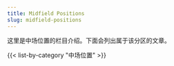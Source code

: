 ```yaml
---
title: Midfield Positions
slug: midfield-positions
---
```


这里是中场位置的栏目介绍。下面会列出属于该分区的文章。

{{< list-by-category "中场位置" >}}
